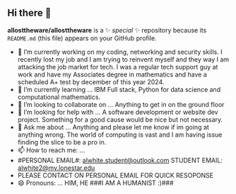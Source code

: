 ## Hi there 👋


**allosttheware/allosttheware** is a ✨ _special_ ✨ repository because its `README.md` (this file) appears on your GitHub profile.

- 🔭 I’m currently working on my coding, networking and security skills. I recently lost my job and I am trying to reinvent myself and they way I am attacking the job market for tech. I was a regular tech support guy at work and have my Associates degree in mathematics and have a scheduled A+ test by december of this year 2024. 
- 🌱 I’m currently learning ... IBM Full stack, Python for data science and computational mathematics.
- 👯 I’m looking to collaborate on ... Anything to get in on the ground floor 
- 🤔 I’m looking for help with ... A software development or website dev project. Something for a good cause would be nice but not necessary. 
- 💬 Ask me about ... Anything and please let me know if im going at anything wrong. The world of computing is vast and I am having issue finding the slice to be a pro in. 
- 📫 How to reach me: ...
- #PERSONAL EMAIL#: alwhite.student@outlook.com STUDENT EMAIL: alwhite2@my.lonestar.edu
- PLEASE CONTACT ON PERSONAL EMAIL FOR QUICK RESOPONSE 
- 😄 Pronouns: ... HIM, HE
 ###I AM A HUMANIST :)###
